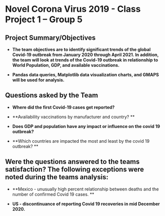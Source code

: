 # Novel Corona Virus 2019 - Class Project 1 – Group 5



## Project Summary/Objectives

* **The team objectives are to identify significant trends of the global Covid-19 outbreak from January 2020 through April 2021. In addition, the team will look at trends of the Covid-19 outbreak in relationship to World Population, GDP, and available vaccinations.**  

* **Pandas data queries, Matplotlib data visualization charts, and GMAPS will be used for analysis.** 

## Questions asked by the Team 

* **Where did the first Covid-19 cases get reported?**  

* **Availability vaccinations by manufacturer and country? **  

* **Does GDP and population have any impact or influence on the covid 19 outbreak?**

* **Which countries are impacted the most and least by the covid 19 outbreak? **

## Were the questions answered to the teams satisfaction?  The following exceptions were noted during the teams analysis:

* **Mexico - unusually high percent relationship between deaths and the number of confirmed Covid 19 cases. **

* **US - discontinuance of reporting Covid 19 recoveries in mid December 2020.**



 

